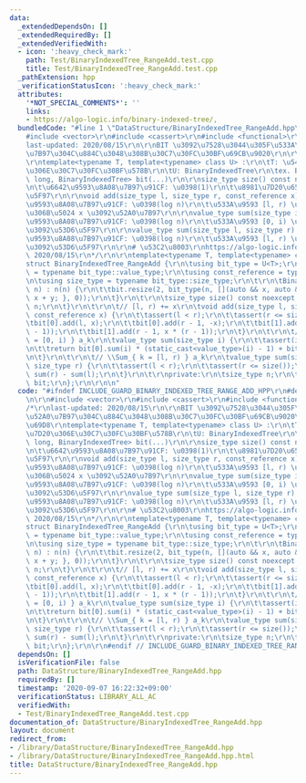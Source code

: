 ```yaml
---
data:
  _extendedDependsOn: []
  _extendedRequiredBy: []
  _extendedVerifiedWith:
  - icon: ':heavy_check_mark:'
    path: Test/BinaryIndexedTree_RangeAdd.test.cpp
    title: Test/BinaryIndexedTree_RangeAdd.test.cpp
  _pathExtension: hpp
  _verificationStatusIcon: ':heavy_check_mark:'
  attributes:
    '*NOT_SPECIAL_COMMENTS*': ''
    links:
    - https://algo-logic.info/binary-indexed-tree/,
  bundledCode: "#line 1 \"DataStructure/BinaryIndexedTree_RangeAdd.hpp\"\n\n\n\r\n\
    #include <vector>\r\n#include <cassert>\r\n#include <functional>\r\n\r\n/*\r\n\
    last-updated: 2020/08/15\r\n\r\nBIT \u3092\u7528\u3044\u305F\u533A\u9593\u52A0\
    \u7B97\u304C\u884C\u3048\u308B\u30C7\u30FC\u30BF\u69CB\u9020\r\n\r\n# \u4ED5\u69D8\
    \r\ntemplate<typename T, template<typename> class U> :\r\n\tT: \u5404\u8981\u7D20\
    \u306E\u30C7\u30FC\u30BF\u578B\r\n\tU: BinaryIndexedTree\r\n\tex. BinaryIndexedTree_RangeAdd<long\
    \ long, BinaryIndexedTree> bit(...)\r\n\r\nsize_type size() const noexcept :\r\
    \n\t\u6642\u9593\u8A08\u7B97\u91CF: \u0398(1)\r\n\t\u8981\u7D20\u6570\u3092\u53D6\
    \u5F97\r\n\r\nvoid add(size_type l, size_type r, const_reference x) :\r\n\t\u6642\
    \u9593\u8A08\u7B97\u91CF: \u0398(log n)\r\n\t\u533A\u9593 [l, r) \u306B\u4E00\u69D8\
    \u306B\u5024 x \u3092\u52A0\u7B97\r\n\r\nvalue_type sum(size_type i) :\r\n\t\u6642\
    \u9593\u8A08\u7B97\u91CF: \u0398(log n)\r\n\t\u533A\u9593 [0, i) \u306E\u5408\u8A08\
    \u3092\u53D6\u5F97\r\n\r\nvalue_type sum(size_type l, size_type r) :\r\n\t\u6642\
    \u9593\u8A08\u7B97\u91CF: \u0398(log n)\r\n\t\u533A\u9593 [l, r) \u306E\u5408\u8A08\
    \u3092\u53D6\u5F97\r\n\r\n# \u53C2\u8003\r\nhttps://algo-logic.info/binary-indexed-tree/,\
    \ 2020/08/15\r\n*/\r\n\r\ntemplate<typename T, template<typename> class U>\r\n\
    struct BinaryIndexedTree_RangeAdd {\r\n\tusing bit_type = U<T>;\r\n\tusing value_type\
    \ = typename bit_type::value_type;\r\n\tusing const_reference = typename bit_type::const_reference;\r\
    \n\tusing size_type = typename bit_type::size_type;\r\n\t\r\n\tBinaryIndexedTree_RangeAdd(size_type\
    \ n) : n(n) {\r\n\t\tbit.resize(2, bit_type(n, [](auto && x, auto && y) { return\
    \ x + y; }, 0));\r\n\t}\r\n\t\r\n\tsize_type size() const noexcept {\r\n\t\treturn\
    \ n;\r\n\t}\r\n\t\r\n\t// [l, r) += x\r\n\tvoid add(size_type l, size_type r,\
    \ const_reference x) {\r\n\t\tassert(l < r);\r\n\t\tassert(r <= size());\r\n\t\
    \tbit[0].add(l, x);\r\n\t\tbit[0].add(r - 1, -x);\r\n\t\tbit[1].add(l, -x * (static_cast<value_type>(l)\
    \ - 1));\r\n\t\tbit[1].add(r - 1, x * (r - 1));\r\n\t}\r\n\t\r\n\t// \\Sum_{ k\
    \ = [0, i) } a_k\r\n\tvalue_type sum(size_type i) {\r\n\t\tassert(i <= size());\r\
    \n\t\treturn bit[0].sum(i) * (static_cast<value_type>(i) - 1) + bit[1].sum(i);\r\
    \n\t}\r\n\t\r\n\t// \\Sum_{ k = [l, r) } a_k\r\n\tvalue_type sum(size_type l,\
    \ size_type r) {\r\n\t\tassert(l < r);\r\n\t\tassert(r <= size());\r\n\t\treturn\
    \ sum(r) - sum(l);\r\n\t}\r\n\t\r\nprivate:\r\n\tsize_type n;\r\n\tstd::vector<bit_type>\
    \ bit;\r\n};\r\n\r\n\n"
  code: "#ifndef INCLUDE_GUARD_BINARY_INDEXED_TREE_RANGE_ADD_HPP\r\n#define INCLUDE_GUARD_BINARY_INDEXED_TREE_RANGE_ADD_HPP\r\
    \n\r\n#include <vector>\r\n#include <cassert>\r\n#include <functional>\r\n\r\n\
    /*\r\nlast-updated: 2020/08/15\r\n\r\nBIT \u3092\u7528\u3044\u305F\u533A\u9593\
    \u52A0\u7B97\u304C\u884C\u3048\u308B\u30C7\u30FC\u30BF\u69CB\u9020\r\n\r\n# \u4ED5\
    \u69D8\r\ntemplate<typename T, template<typename> class U> :\r\n\tT: \u5404\u8981\
    \u7D20\u306E\u30C7\u30FC\u30BF\u578B\r\n\tU: BinaryIndexedTree\r\n\tex. BinaryIndexedTree_RangeAdd<long\
    \ long, BinaryIndexedTree> bit(...)\r\n\r\nsize_type size() const noexcept :\r\
    \n\t\u6642\u9593\u8A08\u7B97\u91CF: \u0398(1)\r\n\t\u8981\u7D20\u6570\u3092\u53D6\
    \u5F97\r\n\r\nvoid add(size_type l, size_type r, const_reference x) :\r\n\t\u6642\
    \u9593\u8A08\u7B97\u91CF: \u0398(log n)\r\n\t\u533A\u9593 [l, r) \u306B\u4E00\u69D8\
    \u306B\u5024 x \u3092\u52A0\u7B97\r\n\r\nvalue_type sum(size_type i) :\r\n\t\u6642\
    \u9593\u8A08\u7B97\u91CF: \u0398(log n)\r\n\t\u533A\u9593 [0, i) \u306E\u5408\u8A08\
    \u3092\u53D6\u5F97\r\n\r\nvalue_type sum(size_type l, size_type r) :\r\n\t\u6642\
    \u9593\u8A08\u7B97\u91CF: \u0398(log n)\r\n\t\u533A\u9593 [l, r) \u306E\u5408\u8A08\
    \u3092\u53D6\u5F97\r\n\r\n# \u53C2\u8003\r\nhttps://algo-logic.info/binary-indexed-tree/,\
    \ 2020/08/15\r\n*/\r\n\r\ntemplate<typename T, template<typename> class U>\r\n\
    struct BinaryIndexedTree_RangeAdd {\r\n\tusing bit_type = U<T>;\r\n\tusing value_type\
    \ = typename bit_type::value_type;\r\n\tusing const_reference = typename bit_type::const_reference;\r\
    \n\tusing size_type = typename bit_type::size_type;\r\n\t\r\n\tBinaryIndexedTree_RangeAdd(size_type\
    \ n) : n(n) {\r\n\t\tbit.resize(2, bit_type(n, [](auto && x, auto && y) { return\
    \ x + y; }, 0));\r\n\t}\r\n\t\r\n\tsize_type size() const noexcept {\r\n\t\treturn\
    \ n;\r\n\t}\r\n\t\r\n\t// [l, r) += x\r\n\tvoid add(size_type l, size_type r,\
    \ const_reference x) {\r\n\t\tassert(l < r);\r\n\t\tassert(r <= size());\r\n\t\
    \tbit[0].add(l, x);\r\n\t\tbit[0].add(r - 1, -x);\r\n\t\tbit[1].add(l, -x * (static_cast<value_type>(l)\
    \ - 1));\r\n\t\tbit[1].add(r - 1, x * (r - 1));\r\n\t}\r\n\t\r\n\t// \\Sum_{ k\
    \ = [0, i) } a_k\r\n\tvalue_type sum(size_type i) {\r\n\t\tassert(i <= size());\r\
    \n\t\treturn bit[0].sum(i) * (static_cast<value_type>(i) - 1) + bit[1].sum(i);\r\
    \n\t}\r\n\t\r\n\t// \\Sum_{ k = [l, r) } a_k\r\n\tvalue_type sum(size_type l,\
    \ size_type r) {\r\n\t\tassert(l < r);\r\n\t\tassert(r <= size());\r\n\t\treturn\
    \ sum(r) - sum(l);\r\n\t}\r\n\t\r\nprivate:\r\n\tsize_type n;\r\n\tstd::vector<bit_type>\
    \ bit;\r\n};\r\n\r\n#endif // INCLUDE_GUARD_BINARY_INDEXED_TREE_RANGE_ADD_HPP"
  dependsOn: []
  isVerificationFile: false
  path: DataStructure/BinaryIndexedTree_RangeAdd.hpp
  requiredBy: []
  timestamp: '2020-09-07 16:22:32+09:00'
  verificationStatus: LIBRARY_ALL_AC
  verifiedWith:
  - Test/BinaryIndexedTree_RangeAdd.test.cpp
documentation_of: DataStructure/BinaryIndexedTree_RangeAdd.hpp
layout: document
redirect_from:
- /library/DataStructure/BinaryIndexedTree_RangeAdd.hpp
- /library/DataStructure/BinaryIndexedTree_RangeAdd.hpp.html
title: DataStructure/BinaryIndexedTree_RangeAdd.hpp
---
```

